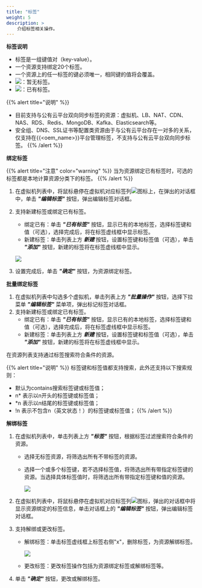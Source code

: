```yaml
---
title: "标签"
weight: 5
description: >
    介绍标签相关操作。
---
```


**标签说明**

- 标签是一组键值对（key-value）。
- 一个资源支持绑定20个标签。
- 一个资源上的任一标签的键必须唯一，相同键的值将会覆盖。
- ![](../../../images/intro/label1.png)：暂无标签。
- ![](../../../images/intro/labelon1.png)：已有标签。

{{% alert title="说明" %}}
- 目前支持与公有云平台双向同步标签的资源：虚拟机、LB、NAT、CDN、NAS、RDS、Redis、MongoDB、Kafka、Elasticsearch等。
- 安全组、DNS、SSL证书等配置类资源由于与公有云平台存在一对多的关系，仅支持在{{<oem_name>}}平台管理标签，不支持与公有云平台双向同步标签。
{{% /alert %}}

**绑定标签**

{{% alert title="注意" color="warning" %}}
当为资源绑定已有标签时，可选的标签都是本地计算资源分类下的标签。
{{% /alert %}}

1. 在虚拟机列表中，将鼠标悬停在虚拟机对应标签列![](../../../images/intro/label1.png)图标上，在弹出的对话框中，单击 **_"编辑标签"_** 按钮，弹出编辑标签对话框。
2. 支持新建标签或绑定已有标签。
    - 绑定已有：单击 **_"已有标签"_** 按钮，显示已有的本地标签，选择标签键和值（可选），选择完成后，将在标签虚线框中显示标签。
    - 新建标签：单击列表上方 **_新建_** 按钮，设置标签键和标签值（可选），单击 **_"添加"_** 按钮，新建的标签将在标签虚线框中显示。

    ![](../../../images/intro/edittag.png)

3. 设置完成后，单击 **_"确定"_** 按钮，为资源绑定标签。

**批量绑定标签**

1. 在虚拟机列表中勾选多个虚拟机，单击列表上方 **_"批量操作"_** 按钮，选择下拉菜单 **_"编辑标签"_** 菜单项，弹出标记标签对话框。
2. 支持新建标签或绑定已有标签。
    - 绑定已有：单击 **_"已有标签"_** 按钮，显示已有的本地标签，选择标签键和值（可选），选择完成后，将在标签虚线框中显示标签。
    - 新建标签：单击列表上方 **_新建_** 按钮，设置标签键和标签值（可选），单击 **_"添加"_** 按钮，新建的标签将在标签虚线框中显示。

在资源列表支持通过标签搜索符合条件的资源。

{{% alert title="说明" %}}
标签键和标签值都支持搜索，此外还支持以下搜索规则：

- 默认为contains搜索标签键或标签值；
- n* 表示以n开头的标签键或标签值；
- *n 表示以n结尾的标签键或标签值；
- !n 表示不包含n（英文状态！）的标签键或标签值；
{{% /alert %}}

**解绑标签**

1. 在虚拟机列表中，单击列表上方 **_"标签"_** 按钮，根据标签过滤搜索符合条件的资源。
    - 选择无标签资源，将筛选出所有不带标签的资源。
    - 选择一个或多个标签键，若不选择标签值，将筛选出所有带指定标签键的资源。当选择具体标签值时，将筛选出所有带指定标签键和值的资源。
      
      ![](../../../images/intro/tagsearch1.png) 

1. 在虚拟机列表中，将鼠标悬停在虚拟机对应标签列![](../../../images/intro/labelon1.png)图标，弹出的对话框中将显示资源绑定的标签信息，单击对话框上的 **_"编辑标签"_** 按钮，弹出编辑标签对话框。
2. 支持解绑或更改标签。
    - 解绑标签：单击标签虚线框上标签右侧"x"，删除标签，为资源解绑标签。

      ![](../../../images/intro/deltag.png)

    - 更改标签：更改标签操作包括为资源绑定标签或解绑标签等。
     
3. 单击 **_"确定"_** 按钮，更改或解绑标签。